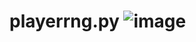 # playerrng.py ![image](https://github.com/pybotc/playerrng.py/assets/164795032/a475a1f0-c71b-47d4-b89a-f52727544f44)
